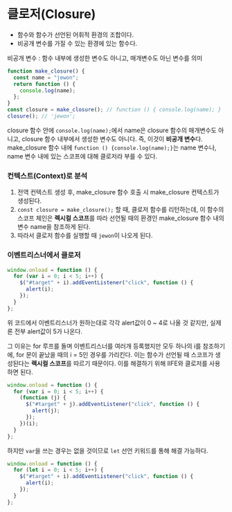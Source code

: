# 클로저(Closure)

- 함수와 함수가 선언된 어휘적 환경의 조합이다.
- 비공개 변수를 가질 수 있는 환경에 있는 함수다.

비공개 변수 : 함수 내부에 생성한 변수도 아니고, 매개변수도 아닌 변수를 의미

```js
function make_closure() {
  const name = "jewon";
  return function () {
    console.log(name);
  };
}
const closure = make_closure(); // function () { console.log(name); }
closure(); // 'jewon';
```

closure 함수 안에 `console.log(name);`에서 name은 closure 함수의 매개변수도 아니고, closure 함수 내부에서 생성한 변수도 아니다. 즉, 이것이 **비공개 변수**다.
make_closure 함수 내에 `function () {console.log(name);}`는 name 변수나, name 변수 내에 있는 스코프에 대해 클로저라 부를 수 있다.

### 컨텍스트(Context)로 분석

1. 전역 컨텍스트 생성 후, make_closure 함수 호출 시 make_closure 컨텍스트가 생성된다.
2. `const closure = make_closure();` 할 때, 클로저 함수를 리턴하는데, 이 함수의 스코프 체인은 **렉시컬 스코프**를 따라 선언될 때의 환경인 make_closure 함수 내의 변수 name을 참조하게 된다.
3. 따라서 클로저 함수를 실행할 때 `jewon`이 나오게 된다.

### 이벤트리스너에서 클로저

```js
window.onload = function () {
  for (var i = 0; i < 5; i++) {
    $("#target" + i).addEventListener("click", function () {
      alert(i);
    });
  }
};
```

위 코드에서 이벤트리스너가 원하는대로 각각 alert값이 0 ~ 4로 나올 것 같지만, 실제론 전부 alert값이 5가 나온다.

그 이유는 for 루프를 돌며 이벤트리스너를 여러개 등록했지만 모두 하나의 i를 참조하기에, for 문이 끝났을 때의 i = 5인 경우를 가리킨다. 이는 함수가 선언될 때 스코프가 생성된다는 **렉시컬 스코프**를 따르기 때문이다. 이를 해결하기 위해 IIFE와 클로저를 사용하면 된다.

```js
window.onload = function () {
  for (var i = 0; i < 5; i++) {
    (function (j) {
      $("#target" + j).addEventListener("click", function () {
        alert(j);
      });
    })(i);
  }
};
```

하지만 `var`을 쓰는 경우는 없을 것이므로 `let` 선언 키워드를 통해 해결 가능하다.

```js
window.onload = function () {
  for (let i = 0; i < 5; i++) {
    $("#target" + i).addEventListener("click", function () {
      alert(i);
    });
  }
};
```
